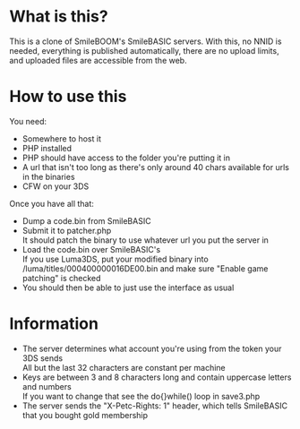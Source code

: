 # What is this?
This is a clone of SmileBOOM's SmileBASIC servers. With this, no NNID is needed, everything is published automatically, there are no upload limits, and uploaded files are accessible from the web.

# How to use this
You need:
* Somewhere to host it
* PHP installed
* PHP should have access to the folder you're putting it in
* A url that isn't too long as there's only around 40 chars available for urls in the binaries
* CFW on your 3DS

Once you have all that:
* Dump a code.bin from SmileBASIC
* Submit it to patcher.php  
It should patch the binary to use whatever url you put the server in
* Load the code.bin over SmileBASIC's  
If you use Luma3DS, put your modified binary into /luma/titles/000400000016DE00.bin and make sure "Enable game patching" is checked
* You should then be able to just use the interface as usual

# Information
* The server determines what account you're using from the token your 3DS sends  
All but the last 32 characters are constant per machine
* Keys are between 3 and 8 characters long and contain uppercase letters and numbers  
If you want to change that see the do{}while() loop in save3.php
* The server sends the "X-Petc-Rights: 1" header, which tells SmileBASIC that you bought gold membership
